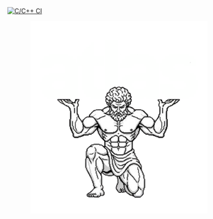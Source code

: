[![C/C++ CI](https://github.com/gradanii/atlas/actions/workflows/c-cpp.yml/badge.svg)](https://github.com/gradanii/atlas/actions/workflows/c-cpp.yml)

<p align="center">
  <img src="assets/logo.png" width="400">
</p>
